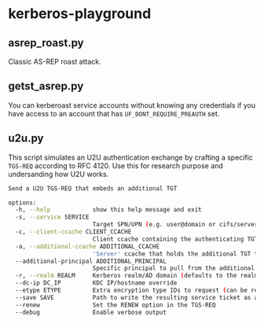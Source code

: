 # kerberos-playground

## asrep_roast.py

Classic AS-REP roast attack.

## getst_asrep.py

You can kerberoast service accounts without knowing any credentials if you have access to an account that has `UF_DONT_REQUIRE_PREAUTH` set.

## u2u.py

This script simulates an U2U authentication exchange by crafting a specific `TGS-REQ` according to RFC 4120. Use this for research purpose and undersanding how U2U works. 

```bash
Send a U2U TGS-REQ that embeds an additional TGT

options:
  -h, --help            show this help message and exit
  -s, --service SERVICE
                        Target SPN/UPN (e.g. user@domain or cifs/server)
  -c, --client-ccache CLIENT_CCACHE
                        Client ccache containing the authenticating TGT (default: KRB5CCNAME)
  -a, --additional-ccache ADDITIONAL_CCACHE
                        'Server' ccache that holds the additional TGT to put in additional-tickets
  --additional-principal ADDITIONAL_PRINCIPAL
                        Specific principal to pull from the additional cache (defaults to the first credential)
  -r, --realm REALM     Kerberos realm/AD domain (defaults to the realm from the client cache)
  --dc-ip DC_IP         KDC IP/hostname override
  --etype ETYPE         Extra encryption type IDs to request (can be repeated)
  --save SAVE           Path to write the resulting service ticket as a ccache
  --renew               Set the RENEW option in the TGS-REQ
  --debug               Enable verbose output
```